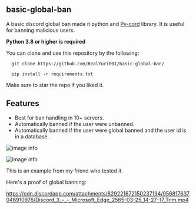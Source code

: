 basic-global-ban
----------------

A basic discord global ban made it python and [Py-cord](https://github.com/Pycord-Development/pycord) library. It is useful for banning malicious users.

**Python 3.8 or higher is required**

You can clone and use this repository by the following:

```shell
  git clone https://github.com/RealYuri001/basic-global-ban/
  
  pip install -r requirements.txt
```

Make sure to star the repo if you liked it.

Features
--------

- Best for ban handling in 10+ servers.
- Automatically banned if the user were unbanned.
- Automatically banned if the user were global banned and the user id is in a database.

![image info](https://user-images.githubusercontent.com/77676149/159962620-54d9ec20-e578-457a-a035-2c7db66f8637.png)

![image info](https://user-images.githubusercontent.com/77676149/159962867-d160a531-6b35-4de4-bd29-a084698af363.png)

This is an example from my friend who tested it.


Here's a proof of global banning:

https://cdn.discordapp.com/attachments/829221672150237194/956817637046910976/Discord_3_-_-_Microsoft_Edge_2565-03-25_14-27-17_Trim.mp4
